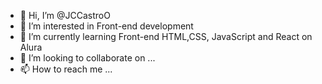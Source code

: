 - 👋 Hi, I’m @JCCastroO
- 👀 I’m interested in Front-end development
- 🌱 I’m currently learning Front-end HTML,CSS, JavaScript and React on Alura
- 💞️ I’m looking to collaborate on ...
- 📫 How to reach me ...

<!---
Joao-Carlos-CO/Joao-Carlos-CO is a ✨ special ✨ repository because its `README.md` (this file) appears on your GitHub profile.
You can click the Preview link to take a look at your changes.
--->
